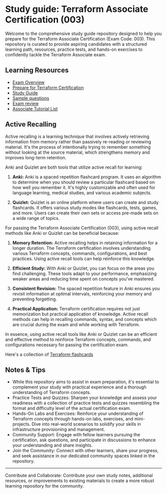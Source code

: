# Study guide: Terraform Associate Certification (003)

Welcome to the comprehensive study guide repository designed to help you prepare for the Terraform Associate Certification (Exam Code: 003). This repository is curated to provide aspiring candidates with a structured learning path, resources, practice tests, and hands-on exercises to confidently tackle the Terraform Associate exam.


## Learning Resources
- [Exam Overview](https://www.hashicorp.com/certification/terraform-associate)
- [Prepare for Terraform Certification](https://developer.hashicorp.com/terraform/tutorials/certification-003)
- [Study Guide](https://developer.hashicorp.com/terraform/tutorials/certification-003/associate-study-003)
- [Sample questions](https://developer.hashicorp.com/terraform/tutorials/certification-003/associate-questions)
- [Exam review](https://developer.hashicorp.com/terraform/tutorials/certification-003/associate-review-003)
- [Associate Tutorial List](https://developer.hashicorp.com/terraform/tutorials/certification-associate-tutorials-003)

## Active Recalling

Active recalling is a learning technique that involves actively retrieving information from memory rather than passively re-reading or reviewing material. It's the process of intentionally trying to remember something without looking at the source material, which strengthens memory and improves long-term retention.

Anki and Quizlet are both tools that utilize active recall for learning:

1. **Anki:** Anki is a spaced repetition flashcard program. It uses an algorithm to determine when you should review a particular flashcard based on how well you remember it. It's highly customizable and often used for language learning, medical studies, and various academic subjects.

2. **Quizlet:** Quizlet is an online platform where users can create and study flashcards. It offers various study modes like flashcards, tests, games, and more. Users can create their own sets or access pre-made sets on a wide range of topics.

For passing the Terraform Associate Certification (003), using active recall methods like Anki or Quizlet can be beneficial because:

1. **Memory Retention:** Active recalling helps in retaining information for a longer duration. The Terraform certification involves understanding various Terraform concepts, commands, configurations, and best practices. Using active recall tools can help reinforce this knowledge.

2. **Efficient Study:** With Anki or Quizlet, you can focus on the areas you find challenging. These tools adapt to your performance, emphasizing weaker areas and reducing time spent on concepts you've mastered.

3. **Consistent Revision:** The spaced repetition feature in Anki ensures you revisit information at optimal intervals, reinforcing your memory and preventing forgetting.

4. **Practical Application:** Terraform certification requires not just memorization but practical application of knowledge. Active recall methods can help in recalling commands, syntax, and concepts which are crucial during the exam and while working with Terraform.

In essence, using active recall tools like Anki or Quizlet can be an efficient and effective method to reinforce Terraform concepts, commands, and configurations necessary for passing the certification exam.


Here's a collection of [Terraform flashcards](https://www.notion.so/agcdtmr/ANKI-Terraform-7257eec449b94869877355979b072bf2?pvs=4)


## Notes & Tips

- While this repository aims to assist in exam preparation, it's essential to complement your study with practical experience and a thorough understanding of Terraform concepts.
- Practice Tests and Quizzes: Sharpen your knowledge and assess your readiness with a collection of practice tests and quizzes resembling the format and difficulty level of the actual certification exam.
- Hands-On Labs and Exercises: Reinforce your understanding of Terraform concepts through hands-on labs, exercises, and mini-projects. Dive into real-world scenarios to solidify your skills in infrastructure provisioning and management.
- Community Support: Engage with fellow learners pursuing the certification, ask questions, and participate in discussions to enhance your understanding and share insights.
- Join the Community: Connect with other learners, share your progress, and seek assistance in our dedicated community spaces linked in the repository.


---

Contribute and Collaborate: Contribute your own study notes, additional resources, or improvements to existing materials to create a more robust learning repository for the community.

